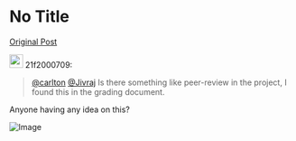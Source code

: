 # No Title

[Original Post](https://discourse.onlinedegree.iitm.ac.in/t/164277/642)

<aside class="quote group-ds-students" data-username="21f2000709" data-post="636" data-topic="164277">
<div class="title">
<div class="quote-controls"></div>
<img alt="" width="24" height="24" src="https://dub1.discourse-cdn.com/flex013/user_avatar/discourse.onlinedegree.iitm.ac.in/21f2000709/48/92157_2.png" class="avatar"> 21f2000709:</div>
<blockquote>
<p><a class="mention" href="/u/carlton">@carlton</a> <a class="mention" href="/u/jivraj">@Jivraj</a> Is there something like peer-review in the project, I found this in the grading document.</p>
</blockquote>
</aside>
<p>Anyone having any idea on this?</p>

![Image](https://dub1.discourse-cdn.com/flex013/user_avatar/discourse.onlinedegree.iitm.ac.in/21f2000709/48/92157_2.png)